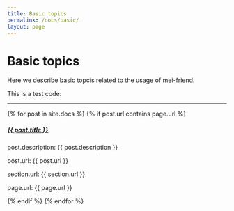 ```yaml
---
title: Basic topics
permalink: /docs/basic/
layout: page 
---
```

# Basic topics

Here we describe basic topcis related to the usage of mei-friend.

This is a test code:

<div class="section-index">
    <hr class="panel-line">
    {% for post in site.docs %}  
    {% if post.url contains page.url %}
        <div class="entry">
        <h5><a href="{{ post.url | prepend: site.baseurl }}">{{ post.title }}</a></h5>
        <p>post.description: {{ post.description }}</p>
        <p>post.url: {{ post.url }}</p>
        <p>section.url: {{ section.url }}</p>
        <p>page.url: {{ page.url }}</p>
    </div>
    {% endif %}
    {% endfor %}
</div>